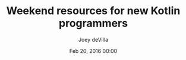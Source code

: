 ---
title: 'Weekend resources for new Kotlin programmers'
url: http://www.globalnerdy.com/2016/02/20/weekend-resources-for-new-kotlin-programmers/
categories:
    - Kotlin
author: Joey deVilla
date: Feb 20, 2016 00:00
---